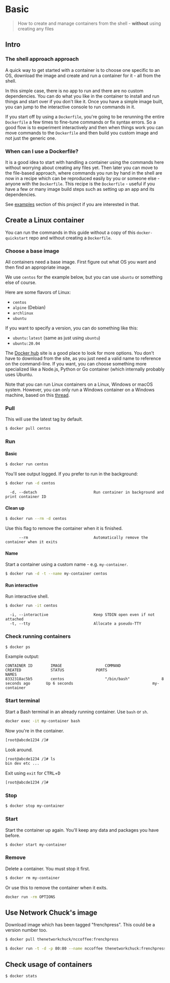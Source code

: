 # Basic
> How to create and manage containers from the shell - **without** using creating any files

## Intro

### The shell approach approach
A quick way to get started with a container is to choose one specific to an OS, download the image and create and run a container for it - all from the shell.

In this simple case, there is no app to run and there are no custom dependencies. You can do what you like in the container to install and run things and start over if you don't like it. Once you have a simple image built, you can jump to the interactive console to run commands in it.

If you start off by using a `Dockerfile`, you're going to be rerunning the entire `Dockerfile` a few times to fine-tune commands or fix syntax errors. So a good flow is to experiment interactively and then when things work you can move commands to the `Dockerfile` and then build you custom image and not just the generic one.

### When can I use a Dockerfile?

It is a good idea to start with handling a container using the commands here without worrying about creating any files yet. Then later you can move to the file-based approach, where commands you run by hand in the shell are now in a recipe which can be reproduced easily by you or someone else - anyone with the `Dockerfile`. This recipe is the `Dockerfile` - useful if you have a few or many image build steps such as setting up an app and its dependencies. 

See [examples](/examples/) section of this project if you are interested in that.


## Create a Linux container

You can run the commands in this guide without a copy of this `docker-quickstart` repo and without creating a `Dockerfile`.

### Choose a base image

All containers need a base image. First figure out what OS you want and then find an appropriate image.

We use `centos` for the example below, but you can use `ubuntu` or something else of course.

Here are some flavors of Linux:

- `centos`
- `alpine` (Debian)
- `archlinux`
- `ubuntu`

If you want to specify a version, you can do something like this:

- `ubuntu:latest` (same as just using `ubuntu`)
- `ubuntu:20.04`

The [Docker hub](https://hub.docker.com/) site is a good place to look for more options. You don't have to download from the site, as you just need a valid name to reference on the command-line. If you want, you can choose something more specialized like a Node.js, Python or Go container (which internally probably uses Ubuntu.

Note that you can run Linux containers on a Linux, Windows or macOS system. However, you can only run a Windows container on a Windows machine, based on this [thread](https://stackoverflow.com/questions/42158596/can-windows-containers-be-hosted-on-linux).


### Pull

This will use the latest tag by default.

```sh
$ docker pull centos
```

### Run

<!-- TODO These can be moved to another repo and keep this lighter and less instructional and less thorough -->

#### Basic

```sh
$ docker run centos
```

You'll see output logged. If you prefer to run in the background:

```sh
$ docker run -d centos
```

```
  -d, --detach                         Run container in background and print container ID
```

#### Clean up

```sh
$ docker run --rm -d centos
```

Use this flag to remove the container when it is finished.

```
      --rm                             Automatically remove the container when it exits
```

#### Name

Start a container using a custom name - e.g. `my-container`.

```sh
$ docker run -d -t --name my-container centos
```

#### Run interactive

Run interactive shell. 

```sh
$ docker run -it centos
```

```
  -i, --interactive                    Keep STDIN open even if not attached
  -t, --tty                            Allocate a pseudo-TTY
```  


### Check running containers

```sh
$ docker ps
```

Example output:

```
CONTAINER ID        IMAGE                   COMMAND                  CREATED             STATUS              PORTS                      NAMES
8332318ac5b5        centos                  "/bin/bash"              8 seconds ago       Up 6 seconds                                   my-container

```

### Start terminal

Start a Bash terminal in an already running container. Use `bash` or `sh`.

```sh
docker exec -it my-container bash
```

Now you're in the container.

```sh
[root@abcde1234 /]#
```

Look around.

```sh
[root@abcde1234 /]# ls
bin dev etc ...
```

Exit using `exit` for <kbd>CTRL</kbd>+<kbd>D</kbd>


```sh
[root@abcde1234 /]#
```

### Stop

```sh
$ docker stop my-container
```

### Start

Start the container up again. You'll keep any data and packages you have before.

```sh
$ docker start my-container
```

### Remove

Delete a container. You must stop it first.

```sh
$ docker rm my-container
```

Or use this to remove the container when it exits.

```sh
docker run -rm OPTIONS
```

## Use Network Chuck's image

Download image which has been tagged "frenchpress". This could be a version number too.

```sh
$ docker pull thenetworkchuck/nccoffee:frenchpress
```

```sh
$ docker run -t -d -p 80:80 --name nccoffee thenetworkchuck:frenchpress
```

## Check usage of containers


```sh
$ docker stats
```
